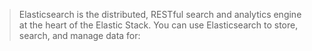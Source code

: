 > Elasticsearch is the distributed, RESTful search and analytics engine at the heart of the Elastic Stack. You can use Elasticsearch to store, search, and manage data for: